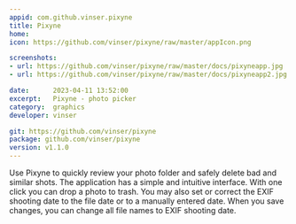 ```yaml
---
appid: com.github.vinser.pixyne
title: Pixyne
home: 
icon: https://github.com/vinser/pixyne/raw/master/appIcon.png

screenshots:
- url: https://github.com/vinser/pixyne/raw/master/docs/pixyneapp.jpg
- url: https://github.com/vinser/pixyne/raw/master/docs/pixyneapp2.jpg

date:      2023-04-11 13:52:00
excerpt:   Pixyne - photo picker
category:  graphics
developer: vinser

git: https://github.com/vinser/pixyne
package: github.com/vinser/pixyne
version: v1.1.0
---
```


Use Pixyne to quickly review your photo folder and safely delete bad and similar shots.
The application has a simple and intuitive interface. With one click you can drop a photo to trash.
You may also set or correct the EXIF shooting date to the file date or to a manually entered date.
When you save changes, you can change all file names to EXIF shooting date.
